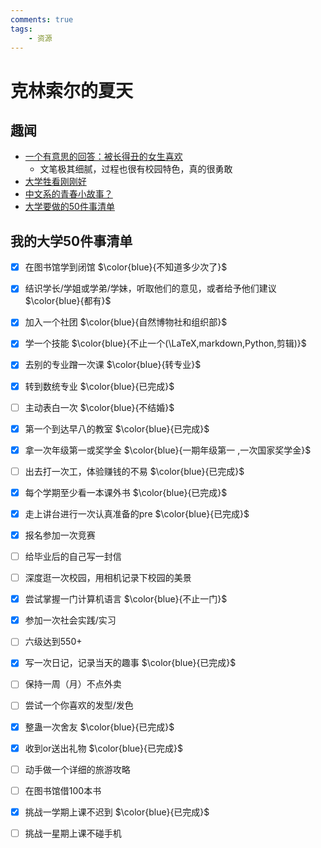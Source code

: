 ```yaml
---
comments: true
tags:
    - 资源
---
```


# 克林索尔的夏天


## 趣闻

+ [一个有意思的回答：被长得丑的女生喜欢](https://www.zhihu.com/question/31105656/answer/3481038373)
	+ 文笔极其细腻，过程也很有校园特色，真的很勇敢
+ [大学牲看刚刚好](https://www.zhihu.com/question/435660779/answer/2691019839)
+ [中文系的青春小故事？](https://www.zhihu.com/question/479581034/answer/3305909892)
+ [大学要做的50件事清单](https://www.zhihu.com/question/432683453/answer/3191235340)

## 我的大学50件事清单


- [x] 在图书馆学到闭馆  $\color{blue}{不知道多少次了}$
- [x] 结识学长/学姐或学弟/学妹，听取他们的意见，或者给予他们建议  $\color{blue}{都有}$
- [x] 加入一个社团  $\color{blue}{自然博物社和组织部}$
- [x] 学一个技能  $\color{blue}{不止一个(\LaTeX,markdown,Python,剪辑)}$
- [x] 去别的专业蹭一次课  $\color{blue}{转专业}$
- [x] 转到数统专业 $\color{blue}{已完成}$
- [ ] 主动表白一次 $\color{blue}{不结婚}$
- [x] 第一个到达早八的教室 $\color{blue}{已完成}$
- [x] 拿一次年级第一或奖学金 $\color{blue}{一期年级第一 ,一次国家奖学金}$
- [ ] 出去打一次工，体验赚钱的不易 $\color{blue}{已完成}$
- [x] 每个学期至少看一本课外书 $\color{blue}{已完成}$
- [x] 走上讲台进行一次认真准备的pre $\color{blue}{已完成}$
- [x] 报名参加一次竞赛
- [ ] 给毕业后的自己写一封信
- [ ] 深度逛一次校园，用相机记录下校园的美景
- [x] 尝试掌握一门计算机语言 $\color{blue}{不止一门}$
- [x] 参加一次社会实践/实习
- [ ] 六级达到550+
- [x] 写一次日记，记录当天的趣事 $\color{blue}{已完成}$
- [ ] 保持一周（月）不点外卖
- [ ] 尝试一个你喜欢的发型/发色
- [x] 整蛊一次舍友 $\color{blue}{已完成}$
- [x] 收到or送出礼物 $\color{blue}{已完成}$
- [ ] 动手做一个详细的旅游攻略
- [ ] 在图书馆借100本书
- [x] 挑战一学期上课不迟到 $\color{blue}{已完成}$
- [ ] 挑战一星期上课不碰手机














